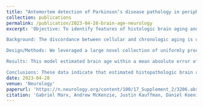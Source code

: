 ```yaml
---
title: "Antemortem detection of Parkinson’s disease pathology in peripheral biopsies using artificial intelligence"
collection: publications
permalink: /publication/2023-04-28-brain-age-neurology
excerpt: 'Objective: To identify features of histologic brain aging and clinical correlates of brain age acceleration. 

Background: The discordance between cellular and chronologic aging is useful for understanding diseases in the brain and biology at large. One established method for analyzing the factors that contribute to brain aging is to train machine learning models that predict an individual’s age based on an MRI image of their brain. While this approach has yielded important insights, it is inherently constrained by the information provided by an MRI. However, age-dependent pathologic change has the potential to be assessed at greater detail histologically. Histopathological whole slide images provide more granular information regarding cellular structure, injury, dysfunction, and morphology. Recent technological advances in whole slide image digitization has paved the way for large scale analysis of histologic data via artificially intelligent based computer vision techniques.

Design/Methods: We leveraged a large novel collection of uniformly processed digitized human post-mortem brain tissue sections to create a histological brain age estimation model. We further investigated the effect of cognitive impairment and exogenous stress on the model. This was accomplished by developing a context-aware attention-based deep multiple instance learning model on 702 human brain tissues sections (ages 50–110 yr) from the hippocampus stained with Luxol Fast Blue counterstained with hematoxylin and eosin on a brain age estimation task.

Results: This model estimated brain age within a mean absolute error of 5.2 years. Learned attention weights corresponded to neuroanatomical regions vulnerable to age-related change. We found that histopathologic brain age acceleration had significant associations with cognitive impairment, MMSE, p-tau burden, chronic traumatic encephalopathy, and cerebrovascular disease. These associations were not found when using epigenetic-based measures of age acceleration.

Conclusions: These data indicate that estimated histopathologic brain age can be used as a reliable pathologic correlate to identify factors that contribute to accelerated or decelerated brain aging.'
date: 2023-04-28
venue: 'Neurology'
paperurl: 'https://n.neurology.org/content/100/17_Supplement_2/3206.abstract'
citation: 'Gabriel Marx, Andrew McKenzie, Justin Kauffman, Daniel Koenigsberg, Kurt Farrell, John Crary Histopathologic Brain Age Estimation via Deep Multiple Instance Learning (P3-6.008). Neurology Apr 2023, 100 (17 Supplement 2) 3206; DOI: 10.1212/WNL.0000000000203100'
---
```

